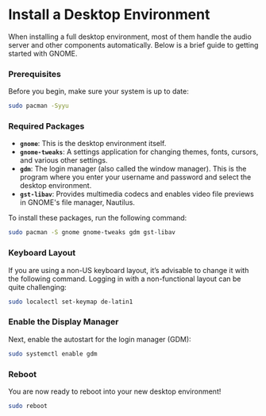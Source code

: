 # Install a Desktop Environment

When installing a full desktop environment, most of them handle the audio server and other components automatically. Below is a brief guide to getting started with GNOME.

### Prerequisites

Before you begin, make sure your system is up to date:

```bash
sudo pacman -Syyu
```

### Required Packages

- **`gnome`**: This is the desktop environment itself.
- **`gnome-tweaks`**: A settings application for changing themes, fonts, cursors, and various other settings.
- **`gdm`**: The login manager (also called the window manager). This is the program where you enter your username and password and select the desktop environment.
- **`gst-libav`**: Provides multimedia codecs and enables video file previews in GNOME's file manager, Nautilus.

To install these packages, run the following command:

```bash
sudo pacman -S gnome gnome-tweaks gdm gst-libav
```

### Keyboard Layout

If you are using a non-US keyboard layout, it’s advisable to change it with the following command. Logging in with a non-functional layout can be quite challenging:

```bash
sudo localectl set-keymap de-latin1
```

### Enable the Display Manager

Next, enable the autostart for the login manager (GDM):

```bash
sudo systemctl enable gdm
```

### Reboot

You are now ready to reboot into your new desktop environment!

```bash
sudo reboot
```
